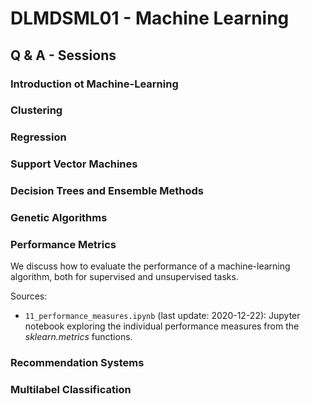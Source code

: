 # DLMDSML01 - Machine Learning

## Q & A - Sessions

### Introduction ot Machine-Learning

### Clustering

### Regression

### Support Vector Machines

### Decision Trees and Ensemble Methods

### Genetic Algorithms

### Performance Metrics

We discuss how to evaluate the performance of a machine-learning algorithm, both for
supervised and unsupervised tasks.

Sources:

*    `11_performance_measures.ipynb` (last update: 2020-12-22): Jupyter notebook exploring
the individual performance measures from the *sklearn.metrics* functions.   

### Recommendation Systems

### Multilabel Classification
